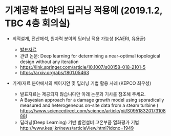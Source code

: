 
# 기계공학 분야의 딥러닝 적용예 (2019.1.2, TBC 4층 회의실)

* 최적설계, 전산해석, 원자력 분야의 딥러닝 적용 가능성 (KAERI, 유용균)
  - [발표자료](./190102_AI프렌즈.pdf)
  - 관련 논문: Deep learning for determining a near-optimal topological design without any iteration
  - https://link.springer.com/article/10.1007/s00158-018-2101-5
  - https://arxiv.org/abs/1801.05463

* 기계/재료 분야에서의 베이지안 및 딥러닝 기법 활용 사례 (KEPCO 최우성)
  - 발표자료는 제공되지 않습니다만 아래 논문과 기사를 참조해 주세요.
  - A Bayesian approach for a damage growth model using sporadically measured and heterogeneous on-site data from a steam turbine (  https://www.sciencedirect.com/science/article/pii/S0951832017310888)
  - 딥러닝(Deep Learning) 기반 발전설비 고온부품 열화평가 기법
  http://www.keaj.kr/news/articleView.html?idxno=1949
